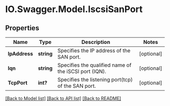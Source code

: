 # IO.Swagger.Model.IscsiSanPort
## Properties

Name | Type | Description | Notes
------------ | ------------- | ------------- | -------------
**IpAddress** | **string** | Specifies the IP address of the SAN port. | [optional] 
**Iqn** | **string** | Specifies the qualified name of the iSCSI port (IQN). | [optional] 
**TcpPort** | **int?** | Specifies the listening port(tcp) of the SAN port. | [optional] 

[[Back to Model list]](../README.md#documentation-for-models) [[Back to API list]](../README.md#documentation-for-api-endpoints) [[Back to README]](../README.md)

